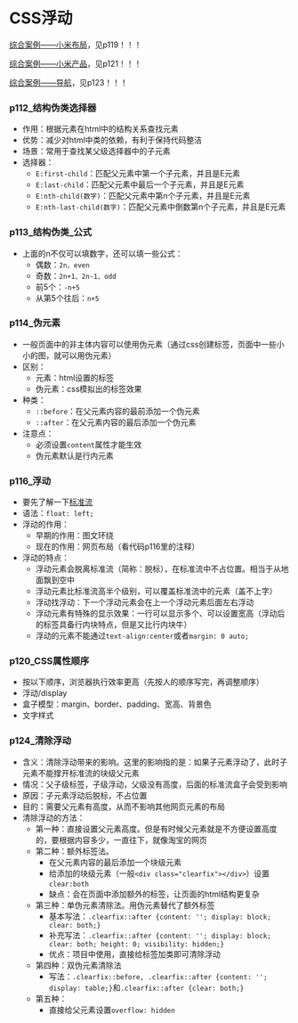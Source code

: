 # CSS浮动

[综合案例——小米布局](https://www.bilibili.com/video/BV1Kg411T7t9?p=119)，见p119！！！

[综合案例——小米产品](https://www.bilibili.com/video/BV1Kg411T7t9?p=121)，见p121！！！

[综合案例——导航](https://www.bilibili.com/video/BV1Kg411T7t9?p=123)，见p123！！！

### p112_结构伪类选择器
- 作用：根据元素在html中的结构关系查找元素
- 优势：减少对html中类的依赖，有利于保持代码整洁
- 场景：常用于查找某父级选择器中的子元素
- 选择器：
    - `E:first-child`：匹配父元素中第一个子元素，并且是E元素
    - `E:last-child`：匹配父元素中最后一个子元素，并且是E元素
    - `E:nth-child(数字)`：匹配父元素中第n个子元素，并且是E元素
    - `E:nth-last-child(数字)`：匹配父元素中倒数第n个子元素，并且是E元素

### p113_结构伪类_公式
- 上面的n不仅可以填数字，还可以填一些公式：
    - 偶数：`2n、even`
    - 奇数：`2n+1、2n-1、odd`
    - 前5个：`-n+5`
    - 从第5个往后：`n+5`

### p114_伪元素
- 一般页面中的非主体内容可以使用伪元素（通过css创建标签，页面中一些小小的图，就可以用伪元素）
- 区别：
    - 元素：html设置的标签
    - 伪元素：css模拟出的标签效果
- 种类：
    - `::before`：在父元素内容的最前添加一个伪元素
    - `::after`：在父元素内容的最后添加一个伪元素
- 注意点：
    - 必须设置`content`属性才能生效
    - 伪元素默认是行内元素

### p116_浮动
- 要先了解一下[标准流](https://www.bilibili.com/video/BV1Kg411T7t9/?p=115)
- 语法：`float: left;`
- 浮动的作用：
    - 早期的作用：图文环绕
    - 现在的作用：网页布局（看代码p116里的注释）
- 浮动的特点：
    - 浮动元素会脱离标准流（简称：脱标），在标准流中不占位置。相当于从地面飘到空中
    - 浮动元素比标准流高半个级别，可以覆盖标准流中的元素（盖不上字）
    - 浮动找浮动：下一个浮动元素会在上一个浮动元素后面左右浮动
    - 浮动元素有特殊的显示效果：一行可以显示多个、可以设置宽高（浮动后的标签具备行内块特点，但是又比行内块牛）
    - 浮动的元素不能通过`text-align:center`或者`margin: 0 auto;`

### p120_CSS属性顺序
- 按以下顺序，浏览器执行效率更高（先按人的顺序写完，再调整顺序）
- 浮动/display
- 盒子模型：margin、border、padding、宽高、背景色
- 文字样式

### p124_清除浮动
- 含义：清除浮动带来的影响。这里的影响指的是：如果子元素浮动了，此时子元素不能撑开标准流的块级父元素
- 情况：父子级标签，子级浮动，父级没有高度，后面的标准流盒子会受到影响
- 原因：子元素浮动后脱标，不占位置
- 目的：需要父元素有高度，从而不影响其他网页元素的布局
- 清除浮动的方法：
    - 第一种：直接设置父元素高度。但是有时候父元素就是不方便设置高度的，要根据内容多少，一直往下，就像淘宝的网页
    - 第二种：额外标签法。
        - 在父元素内容的最后添加一个块级元素
        - 给添加的块级元素（一般`<div class="clearfix"></div>`）设置`clear:both`
        - 缺点：会在页面中添加额外的标签，让页面的html结构更复杂
    - 第三种：单伪元素清除法。用伪元素替代了额外标签
        - 基本写法：`.clearfix::after {content: ''; display: block; clear: both;}`
        - 补充写法：`.clearfix::after {content: ''; display: block; clear: both; height: 0; visibility: hidden;}`
        - 优点：项目中使用，直接给标签加类即可清除浮动
    - 第四种：双伪元素清除法
        - 写法：`.clearfix::before, .clearfix::after {content: ''; display: table;}`和`.clearfix::after {clear: both;}`
    - 第五种：
        - 直接给父元素设置`overflow: hidden`

